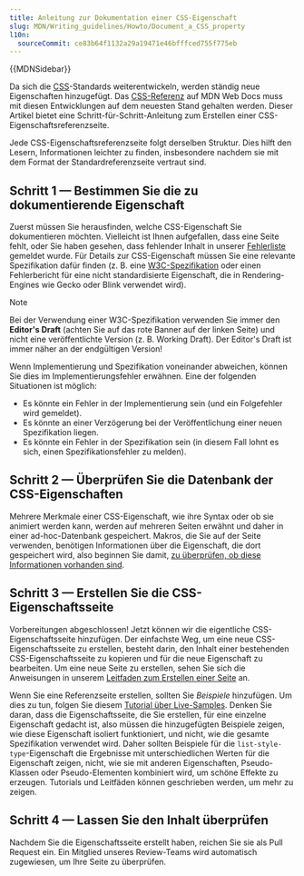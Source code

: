 ```yaml
---
title: Anleitung zur Dokumentation einer CSS-Eigenschaft
slug: MDN/Writing_guidelines/Howto/Document_a_CSS_property
l10n:
  sourceCommit: ce83b64f1132a29a19471e46bfffced755f775eb
---
```


{{MDNSidebar}}

Da sich die [CSS](/de/docs/Web/CSS)-Standards weiterentwickeln, werden ständig neue Eigenschaften hinzugefügt. Das [CSS-Referenz](/de/docs/Web/CSS/Reference) auf MDN Web Docs muss mit diesen Entwicklungen auf dem neuesten Stand gehalten werden. Dieser Artikel bietet eine Schritt-für-Schritt-Anleitung zum Erstellen einer CSS-Eigenschaftsreferenzseite.

Jede CSS-Eigenschaftsreferenzseite folgt derselben Struktur. Dies hilft den Lesern, Informationen leichter zu finden, insbesondere nachdem sie mit dem Format der Standardreferenzseite vertraut sind.

## Schritt 1 — Bestimmen Sie die zu dokumentierende Eigenschaft

Zuerst müssen Sie herausfinden, welche CSS-Eigenschaft Sie dokumentieren möchten. Vielleicht ist Ihnen aufgefallen, dass eine Seite fehlt, oder Sie haben gesehen, dass fehlender Inhalt in unserer [Fehlerliste](https://github.com/mdn/content/issues) gemeldet wurde. Für Details zur CSS-Eigenschaft müssen Sie eine relevante Spezifikation dafür finden (z. B. eine [W3C-Spezifikation](https://www.w3.org/Style/CSS/) oder einen Fehlerbericht für eine nicht standardisierte Eigenschaft, die in Rendering-Engines wie Gecko oder Blink verwendet wird).

> [!NOTE]
> Bei der Verwendung einer W3C-Spezifikation verwenden Sie immer den **Editor's Draft** (achten Sie auf das rote Banner auf der linken Seite) und nicht eine veröffentlichte Version (z. B. Working Draft). Der Editor's Draft ist immer näher an der endgültigen Version!

Wenn Implementierung und Spezifikation voneinander abweichen, können Sie dies im Implementierungsfehler erwähnen. Eine der folgenden Situationen ist möglich:

- Es könnte ein Fehler in der Implementierung sein (und ein Folgefehler wird gemeldet).
- Es könnte an einer Verzögerung bei der Veröffentlichung einer neuen Spezifikation liegen.
- Es könnte ein Fehler in der Spezifikation sein (in diesem Fall lohnt es sich, einen Spezifikationsfehler zu melden).

## Schritt 2 — Überprüfen Sie die Datenbank der CSS-Eigenschaften

Mehrere Merkmale einer CSS-Eigenschaft, wie ihre Syntax oder ob sie animiert werden kann, werden auf mehreren Seiten erwähnt und daher in einer ad-hoc-Datenbank gespeichert. Makros, die Sie auf der Seite verwenden, benötigen Informationen über die Eigenschaft, die dort gespeichert wird, also beginnen Sie damit, [zu überprüfen, ob diese Informationen vorhanden sind](https://github.com/mdn/data/blob/main/docs/updating_css_json.md).

## Schritt 3 — Erstellen Sie die CSS-Eigenschaftsseite

Vorbereitungen abgeschlossen! Jetzt können wir die eigentliche CSS-Eigenschaftsseite hinzufügen. Der einfachste Weg, um eine neue CSS-Eigenschaftsseite zu erstellen, besteht darin, den Inhalt einer bestehenden CSS-Eigenschaftsseite zu kopieren und für die neue Eigenschaft zu bearbeiten. Um eine neue Seite zu erstellen, sehen Sie sich die Anweisungen in unserem [Leitfaden zum Erstellen einer Seite](/de/docs/MDN/Writing_guidelines/Howto/Creating_moving_deleting) an.

Wenn Sie eine Referenzseite erstellen, sollten Sie _Beispiele_ hinzufügen. Um dies zu tun, folgen Sie diesem [Tutorial über Live-Samples](/de/docs/MDN/Writing_guidelines/Page_structures/Live_samples). Denken Sie daran, dass die Eigenschaftsseite, die Sie erstellen, für eine einzelne Eigenschaft gedacht ist, also müssen die hinzugefügten Beispiele zeigen, wie diese Eigenschaft isoliert funktioniert, und nicht, wie die gesamte Spezifikation verwendet wird. Daher sollten Beispiele für die `list-style-type`-Eigenschaft die Ergebnisse mit unterschiedlichen Werten für die Eigenschaft zeigen, nicht, wie sie mit anderen Eigenschaften, Pseudo-Klassen oder Pseudo-Elementen kombiniert wird, um schöne Effekte zu erzeugen. Tutorials und Leitfäden können geschrieben werden, um mehr zu zeigen.

## Schritt 4 — Lassen Sie den Inhalt überprüfen

Nachdem Sie die Eigenschaftsseite erstellt haben, reichen Sie sie als Pull Request ein. Ein Mitglied unseres Review-Teams wird automatisch zugewiesen, um Ihre Seite zu überprüfen.

